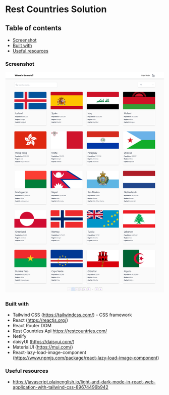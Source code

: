 # Rest Countries Solution


## Table of contents

  - [Screenshot](#screenshot)
  - [Built with](#built-with)
  - [Useful resources](#useful-resources)

### Screenshot



![](./screenshots/countries.jpg)







### Built with

- Tailwind CSS (https://tailwindcss.com/) - CSS framework
- React (https://reactjs.org/)
- React Router DOM
- Rest Countries Api https://restcountries.com/
- Netlify
- daisyUI (https://daisyui.com/)
- MaterialUI (https://mui.com/)
- React-lazy-load-image-component (https://www.npmjs.com/package/react-lazy-load-image-component)


### Useful resources

- https://javascript.plainenglish.io/light-and-dark-mode-in-react-web-application-with-tailwind-css-89674496b942


